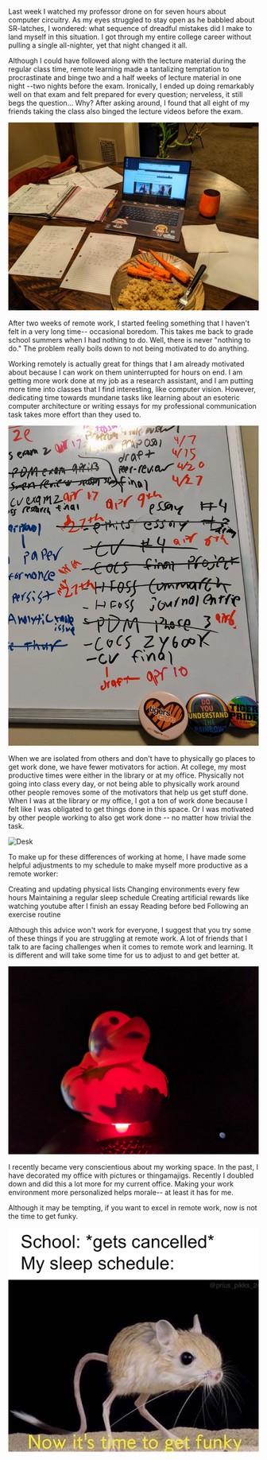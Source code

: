 Last week I watched my professor drone on for seven hours about
computer circuitry.  As my eyes struggled to stay open as he babbled
about SR-latches, I wondered: what sequence of dreadful mistakes did I
make to land myself in this situation. I got through my entire college
career without pulling a single all-nighter, yet that night changed it
all.  

Although I could have followed along with the lecture material during
the regular class time, remote learning made a tantalizing temptation
to procrastinate and binge two and a half weeks of lecture material in
one night --two nights before the exam. Ironically, I ended up doing
remarkably well on that exam and felt prepared for every question;
nerveless, it still begs the question... Why? After asking around, I
found that all eight of my friends taking the class also binged the
lecture videos before the exam. 

![Dinner](media/remote-work/dinner.jpg)

After two weeks of remote work, I started feeling something that I
haven't felt in a very long time-- occasional boredom. This takes me
back to grade school summers when I had nothing to do. Well, there is
never "nothing to do." The problem really boils down to not being
motivated to do anything. 

Working remotely is actually great for things that I am already
motivated about because I can work on them uninterrupted for hours on
end. I am getting more work done at my job as a research assistant,
and I am putting more time into classes that I find interesting, like
computer vision. However, dedicating time towards mundane tasks like
learning about an esoteric computer architecture or writing essays for
my professional communication task takes more effort than they used
to.  

![List on whiteboard](media/remote-work/list.jpg)

When we are isolated from others and don't have to physically go
places to get work done, we have fewer motivators for action. At
college, my most productive times were either in the library or at my
office. Physically not going into class every day, or not being able
to physically work around other people removes some of the motivators
that help us get stuff done. When I was at the library or my office, I
got a ton of work done because I felt like I was obligated to get
things done in this space. Or I was motivated by other people working
to also get work done -- no matter how trivial the task. 

![Desk](media/remote-work/desk.jpg)

To make up for these differences of working at home, I have made some
helpful adjustments to my schedule to make myself more productive as a
remote worker:  

Creating and updating physical lists Changing environments every few
hours Maintaining a regular sleep schedule Creating artificial rewards
like watching youtube after I finish an essay Reading before bed
Following an exercise routine 

Although this advice won't work for everyone, I suggest that you try
some of these things if you are struggling at remote work. A lot of
friends that I talk to are facing challenges when it comes to remote
work and learning. It is different and will take some time for us to
adjust to and get better at.  

![Duck](media/remote-work/duck.jpg)

I recently became very conscientious about my working space. In the
past, I have decorated my office with pictures or thingamajigs.
Recently I doubled down and did this a lot more for my current office.
Making your work environment more personalized helps morale-- at least
it has for me.  

Although it may be tempting, if you want to excel in remote work, now
is not the time to get funky. 

![Meme on sleep](media/remote-work/funky.png)
